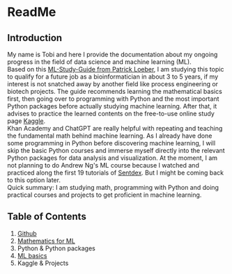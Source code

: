 # ReadMe

## Introduction
My name is Tobi and here I provide the documentation about my ongoing progress in the field of data science and machine learning (ML). <br>
Based on this [ML-Study-Guide from Patrick Loeber](https://github.com/AssemblyAI-Examples/ML-Study-Guide), I am studying this topic to qualify for a future job as a bioinformatician in about 3 to 5 years, if my interest is not snatched away by another field like process engineering or biotech projects. The guide recommends learning the mathematical basics first, then going over to programming with Python and the most important Python packages before actually studying machine learning. After that, it advises to practice the learned contents on the free-to-use online study page [Kaggle](https://www.kaggle.com/). <br>
Khan Academy and ChatGPT are really helpful with repeating and teaching the fundamental math behind machine learning. As I already have done some programming in Python before discovering machine learning, I will skip the basic Python courses and immerse myself directly into the relevant Python packages for data analysis and visualization. At the moment, I am not planning to do Andrew Ng's ML course because I watched and practiced along the first 19 tutorials of [Sentdex](https://www.youtube.com/playlist?list=PLQVvvaa0QuDfKTOs3Keq_kaG2P55YRn5v). But I might be coming back to this option later. <br>
Quick summary: I am studying math, programming with Python and doing practical courses and projects to get proficient in machine learning.

## Table of Contents
1. [Github](GitHub/)
2. [Mathematics for ML](Math_for_ML/)
3. Python & Python packages
4. [ML basics](Machine_Learning_Basics/)
5. Kaggle & Projects

